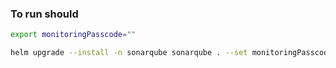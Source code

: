 ### To run should

```bash
export monitoringPasscode=""
```

```bash
helm upgrade --install -n sonarqube sonarqube . --set monitoringPasscode=$MONITORING_PASSCODE
```
